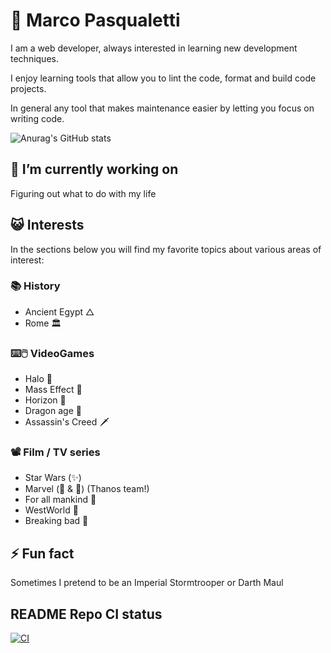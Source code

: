 # 🤝 Marco Pasqualetti

I am a web developer, always interested in learning new development techniques.

I enjoy learning tools that allow you to lint the code, format and build code
projects.

In general any tool that makes maintenance easier by letting
you focus on writing code.

![Anurag's GitHub stats](https://github-readme-stats.vercel.app/api?username=marcalexiei&theme=dark&show_icons=true)
<!--
[![trophy](https://github-profile-trophy.vercel.app/?username=marcalexiei&theme=onedark)](https://github.com/ryo-ma/github-profile-trophy)
-->

## 🔭 I’m currently working on

Figuring out what to do with my life

<!--
## 💻 Skills
* Javascript
  * ES6
  * Typescript
* CSS
  * CSS3
  * SCSS
  * PostCSS
-->

## 😺 Interests

In the sections below you will find my favorite topics about various
areas of interest:

### 📚 History

* Ancient Egypt △
* Rome 🏛️

### ⌨️🖱️ VideoGames

* Halo 💍
* Mass Effect 🚀
* Horizon 🏹
* Dragon age 🐉
* Assassin's Creed 🗡️

### 📽️ Film / TV series

* Star Wars (✨)
* Marvel (📓 & 🎥) (Thanos team!)
* For all mankind 🌌
* WestWorld 🦾
* Breaking bad 💊

## ⚡ Fun fact

Sometimes I pretend to be an Imperial Stormtrooper or Darth Maul

## README Repo CI status

[![CI](https://github.com/marcalexiei/marcalexiei/actions/workflows/CI.yml/badge.svg)](https://github.com/marcalexiei/marcalexiei/actions/workflows/CI.yml)

<!--
**marcalexiei/marcalexiei** is a ✨ _special_ ✨ repository.
Its `README.md` (this file) appears on your GitHub profile.

Here are some ideas to get you started:

-  ...
- 🌱 I’m currently learning ...
- 👯 I’m looking to collaborate on ...
- 🤔 I’m looking for help with ...
- 💬 Ask me about ...
- 📫 How to reach me: ...
- 😄 Pronouns: ...
-->
